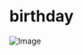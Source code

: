 # birthday
![Image](https://github.com/user-attachments/assets/5ff79e03-0a02-4a0c-b2e0-c70ff74a069b)
